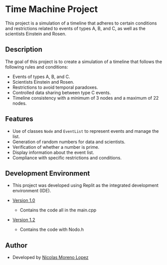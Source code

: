 # Time Machine Project

This project is a simulation of a timeline that adheres to certain conditions and restrictions related to events of types A, B, and C, as well as the scientists Einstein and Rosen.

## Description

The goal of this project is to create a simulation of a timeline that follows the following rules and conditions:

- Events of types A, B, and C.
- Scientists Einstein and Rosen.
- Restrictions to avoid temporal paradoxes.
- Controlled data sharing between type C events.
- Timeline consistency with a minimum of 3 nodes and a maximum of 22 nodes.

## Features

- Use of classes `Node` and `EventList` to represent events and manage the list.
- Generation of random numbers for data and scientists.
- Verification of whether a number is prime.
- Display information about the event list.
- Compliance with specific restrictions and conditions.

## Development Environment

- This project was developed using Replit as the integrated development environment (IDE).

- [Version 1.0](https://replit.com/join/qwhmpkftdr-nickolas10moren)
    - Contains the code all in the main.cpp
- [Version 1.2](https://replit.com/join/nnveveznxn-nickolas10moren)
    - Contains the code with Nodo.h
    
## Author

- Developed by [Nicolas Moreno Lopez](https://github.com/Nicorenox)


